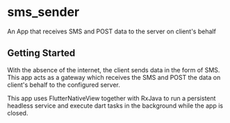 # sms_sender

An App that receives SMS and POST data to the server on client's behalf

## Getting Started

With the absence of the internet, the client sends data in the form of SMS. 
This app acts as a gateway which receives the SMS and POST the data on client's behalf
to the configured server.

This app uses FlutterNativeView together with RxJava 
to run a persistent headless service and execute dart tasks
in the background while the app is closed.




